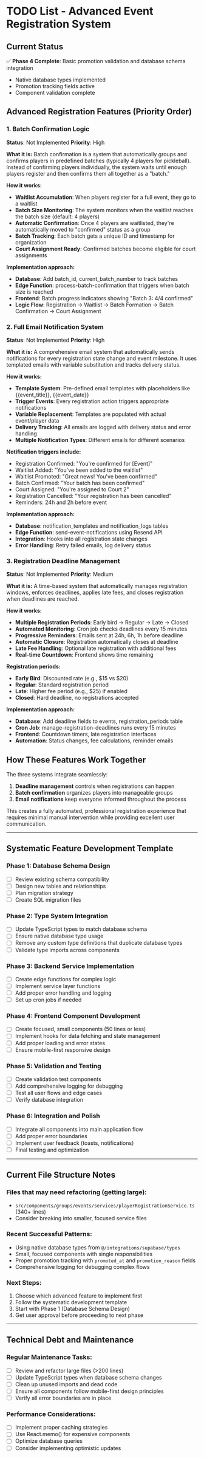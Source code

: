 
# TODO List - Advanced Event Registration System

## Current Status
✅ **Phase 4 Complete**: Basic promotion validation and database schema integration
- Native database types implemented
- Promotion tracking fields active
- Component validation complete

## Advanced Registration Features (Priority Order)

### 1. Batch Confirmation Logic
**Status**: Not Implemented
**Priority**: High

**What it is:**
Batch confirmation is a system that automatically groups and confirms players in predefined batches (typically 4 players for pickleball). Instead of confirming players individually, the system waits until enough players register and then confirms them all together as a "batch."

**How it works:**
- **Waitlist Accumulation**: When players register for a full event, they go to a waitlist
- **Batch Size Monitoring**: The system monitors when the waitlist reaches the batch size (default: 4 players)
- **Automatic Confirmation**: Once 4 players are waitlisted, they're automatically moved to "confirmed" status as a group
- **Batch Tracking**: Each batch gets a unique ID and timestamp for organization
- **Court Assignment Ready**: Confirmed batches become eligible for court assignments

**Implementation approach:**
- **Database**: Add batch_id, current_batch_number to track batches
- **Edge Function**: process-batch-confirmation that triggers when batch size is reached
- **Frontend**: Batch progress indicators showing "Batch 3: 4/4 confirmed"
- **Logic Flow**: Registration → Waitlist → Batch Formation → Batch Confirmation → Court Assignment

### 2. Full Email Notification System
**Status**: Not Implemented
**Priority**: High

**What it is:**
A comprehensive email system that automatically sends notifications for every registration state change and event milestone. It uses templated emails with variable substitution and tracks delivery status.

**How it works:**
- **Template System**: Pre-defined email templates with placeholders like {{event_title}}, {{event_date}}
- **Trigger Events**: Every registration action triggers appropriate notifications
- **Variable Replacement**: Templates are populated with actual event/player data
- **Delivery Tracking**: All emails are logged with delivery status and error handling
- **Multiple Notification Types**: Different emails for different scenarios

**Notification triggers include:**
- Registration Confirmed: "You're confirmed for [Event]"
- Waitlist Added: "You've been added to the waitlist"
- Waitlist Promoted: "Great news! You've been confirmed"
- Batch Confirmed: "Your batch has been confirmed"
- Court Assigned: "You're assigned to Court 2"
- Registration Cancelled: "Your registration has been cancelled"
- Reminders: 24h and 2h before event

**Implementation approach:**
- **Database**: notification_templates and notification_logs tables
- **Edge Function**: send-event-notifications using Resend API
- **Integration**: Hooks into all registration state changes
- **Error Handling**: Retry failed emails, log delivery status

### 3. Registration Deadline Management
**Status**: Not Implemented
**Priority**: Medium

**What it is:**
A time-based system that automatically manages registration windows, enforces deadlines, applies late fees, and closes registration when deadlines are reached.

**How it works:**
- **Multiple Registration Periods**: Early bird → Regular → Late → Closed
- **Automated Monitoring**: Cron job checks deadlines every 15 minutes
- **Progressive Reminders**: Emails sent at 24h, 6h, 1h before deadline
- **Automatic Closure**: Registration automatically closes at deadline
- **Late Fee Handling**: Optional late registration with additional fees
- **Real-time Countdown**: Frontend shows time remaining

**Registration periods:**
- **Early Bird**: Discounted rate (e.g., $15 vs $20)
- **Regular**: Standard registration period
- **Late**: Higher fee period (e.g., $25) if enabled
- **Closed**: Hard deadline, no registrations accepted

**Implementation approach:**
- **Database**: Add deadline fields to events, registration_periods table
- **Cron Job**: manage-registration-deadlines runs every 15 minutes
- **Frontend**: Countdown timers, late registration interfaces
- **Automation**: Status changes, fee calculations, reminder emails

## How These Features Work Together

The three systems integrate seamlessly:
1. **Deadline management** controls when registrations can happen
2. **Batch confirmation** organizes players into manageable groups
3. **Email notifications** keep everyone informed throughout the process

This creates a fully automated, professional registration experience that requires minimal manual intervention while providing excellent user communication.

---

## Systematic Feature Development Template

### Phase 1: Database Schema Design
- [ ] Review existing schema compatibility
- [ ] Design new tables and relationships
- [ ] Plan migration strategy
- [ ] Create SQL migration files

### Phase 2: Type System Integration
- [ ] Update TypeScript types to match database schema
- [ ] Ensure native database type usage
- [ ] Remove any custom type definitions that duplicate database types
- [ ] Validate type imports across components

### Phase 3: Backend Service Implementation
- [ ] Create edge functions for complex logic
- [ ] Implement service layer functions
- [ ] Add proper error handling and logging
- [ ] Set up cron jobs if needed

### Phase 4: Frontend Component Development
- [ ] Create focused, small components (50 lines or less)
- [ ] Implement hooks for data fetching and state management
- [ ] Add proper loading and error states
- [ ] Ensure mobile-first responsive design

### Phase 5: Validation and Testing
- [ ] Create validation test components
- [ ] Add comprehensive logging for debugging
- [ ] Test all user flows and edge cases
- [ ] Verify database integration

### Phase 6: Integration and Polish
- [ ] Integrate all components into main application flow
- [ ] Add proper error boundaries
- [ ] Implement user feedback (toasts, notifications)
- [ ] Final testing and optimization

---

## Current File Structure Notes

### Files that may need refactoring (getting large):
- `src/components/groups/events/services/playerRegistrationService.ts` (340+ lines)
- Consider breaking into smaller, focused service files

### Recent Successful Patterns:
- Using native database types from `@/integrations/supabase/types`
- Small, focused components with single responsibilities
- Proper promotion tracking with `promoted_at` and `promotion_reason` fields
- Comprehensive logging for debugging complex flows

### Next Steps:
1. Choose which advanced feature to implement first
2. Follow the systematic development template
3. Start with Phase 1 (Database Schema Design)
4. Get user approval before proceeding to next phase

---

## Technical Debt and Maintenance

### Regular Maintenance Tasks:
- [ ] Review and refactor large files (>200 lines)
- [ ] Update TypeScript types when database schema changes
- [ ] Clean up unused imports and dead code
- [ ] Ensure all components follow mobile-first design principles
- [ ] Verify all error boundaries are in place

### Performance Considerations:
- [ ] Implement proper caching strategies
- [ ] Use React.memo() for expensive components
- [ ] Optimize database queries
- [ ] Consider implementing optimistic updates

